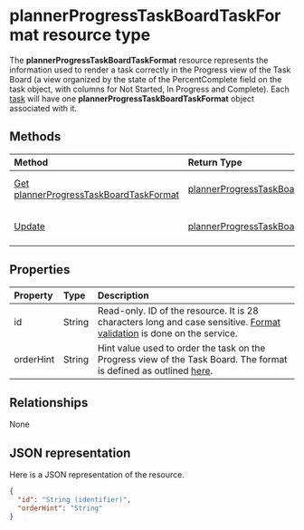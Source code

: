 # plannerProgressTaskBoardTaskFormat resource type

The **plannerProgressTaskBoardTaskFormat** resource represents the information used to render a task correctly in the Progress view of the Task Board (a view organized by the state of the PercentComplete field on the task object, with columns for Not Started, In Progress and Complete). Each [task](plannertask.md) will have one **plannerProgressTaskBoardTaskFormat** object associated with it.


## Methods

| Method		   | Return Type	|Description|
|:---------------|:--------|:----------|
|[Get plannerProgressTaskBoardTaskFormat](../api/plannerprogresstaskboardtaskformat_get.md) | [plannerProgressTaskBoardTaskFormat](plannerprogresstaskboardtaskformat.md) |Read properties and relationships of **plannerProgressTaskBoardTaskFormat** object.|
|[Update](../api/plannerprogresstaskboardtaskformat_update.md) | [plannerProgressTaskBoardTaskFormat](plannerprogresstaskboardtaskformat.md)	|Update **plannerProgressTaskBoardTaskFormat** object. |

## Properties
| Property	   | Type	|Description|
|:---------------|:--------|:----------|
|id|String| Read-only. ID of the resource. It is 28 characters long and case sensitive. [Format validation](planner_identifiers_disclaimer.md) is done on the service.|
|orderHint|String|Hint value used to order the task on the Progress view of the Task Board. The format is defined as outlined [here](planner_order_hint_format.md).|

## Relationships
None


## JSON representation
Here is a JSON representation of the resource.

<!--{
  "blockType": "resource",
  "optionalProperties": [],
  "baseType": "microsoft.graph.entity",
  "@odata.type": "microsoft.graph.plannerProgressTaskBoardTaskFormat"
}-->

```json
{
  "id": "String (identifier)",
  "orderHint": "String"
}

```

<!-- uuid: 8fcb5dbc-d5aa-4681-8e31-b001d5168d79
2015-10-25 14:57:30 UTC -->
<!-- {
  "type": "#page.annotation",
  "description": "plannerProgressTaskBoardTaskFormat resource",
  "keywords": "",
  "section": "documentation",
  "tocPath": ""
}-->
